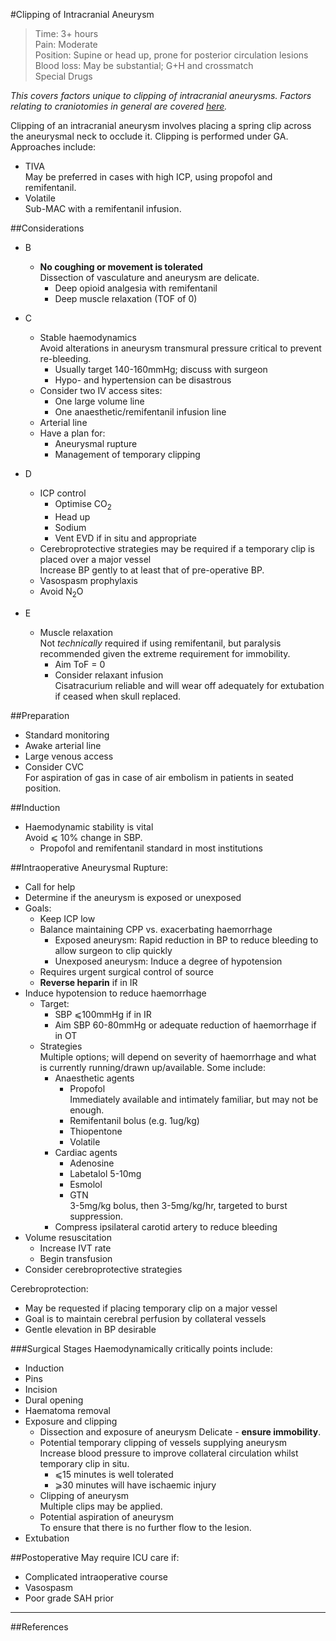 #Clipping of Intracranial Aneurysm
>Time: 3+ hours <br>
>Pain: Moderate <br>
>Position: Supine or head up, prone for posterior circulation lesions <br>
>Blood loss: May be substantial; G+H and crossmatch <br>
>Special Drugs

*This covers factors unique to clipping of intracranial aneurysms. Factors relating to craniotomies in general are covered [here](/anaesthesia/neuro/craniotomy.md).*


Clipping of an intracranial aneurysm involves placing a spring clip across the aneurysmal neck to occlude it. Clipping is performed under GA. Approaches include:
* TIVA  
May be preferred in cases with high ICP, using propofol and remifentanil.
* Volatile  
Sub-MAC with a remifentanil infusion.


##Considerations
* B
	* **No coughing or movement is tolerated**  
	Dissection of vasculature and aneurysm are delicate.
		* Deep opioid analgesia with remifentanil
		* Deep muscle relaxation (TOF of 0)
* C
	* Stable haemodynamics  
	Avoid alterations in aneurysm transmural pressure critical to prevent re-bleeding.
		* Usually target 140-160mmHg; discuss with surgeon
		* Hypo- and hypertension can be disastrous
	* Consider two IV access sites:  
		* One large volume line
		* One anaesthetic/remifentanil infusion line
	* Arterial line
	* Have a plan for:
		* Aneurysmal rupture
		* Management of temporary clipping
* D
	* ICP control
		* Optimise CO<sub>2</sub>
		* Head up
		* Sodium
		* Vent EVD if in situ and appropriate
	* Cerebroprotective strategies may be required if a temporary clip is placed over a major vessel  
	Increase BP gently to at least that of pre-operative BP.
	* Vasospasm prophylaxis
	* Avoid N<sub>2</sub>O

* E
	* Muscle relaxation  
	Not *technically* required if using remifentanil, but paralysis recommended given the extreme requirement for immobility.
		* Aim ToF = 0
		* Consider relaxant infusion  
		Cisatracurium reliable and will wear off adequately for extubation if ceased when skull replaced.

##Preparation
* Standard monitoring
* Awake arterial line
* Large venous access
* Consider CVC  
For aspiration of gas in case of air embolism in patients in seated position.


##Induction
* Haemodynamic stability is vital  
Avoid ⩽ 10% change in SBP.
	* Propofol and remifentanil standard in most institutions


##Intraoperative
Aneurysmal Rupture:
* Call for help
* Determine if the aneurysm is exposed or unexposed
* Goals:
	* Keep ICP low
	* Balance maintaining CPP vs. exacerbating haemorrhage  
		* Exposed aneurysm: Rapid reduction in BP to reduce bleeding to allow surgeon to clip quickly
		* Unexposed aneurysm: Induce a degree of hypotension
	* Requires urgent surgical control of source
	* **Reverse heparin** if in IR
* Induce hypotension to reduce haemorrhage  
	* Target:
		* SBP ⩽100mmHg if in IR
		* Aim SBP 60-80mmHg or adequate reduction of haemorrhage if in OT
	* Strategies  
	Multiple options; will depend on severity of haemorrhage and what is currently running/drawn up/available. Some include:
		* Anaesthetic agents
			* Propofol  
			Immediately available and intimately familiar, but may not be enough.
			* Remifentanil bolus (e.g. 1ug/kg)  
			* Thiopentone  
			* Volatile
		* Cardiac agents
			* Adenosine
			* Labetalol 5-10mg
			* Esmolol
			* GTN  
			3-5mg/kg bolus, then 3-5mg/kg/hr, targeted to burst suppression.
		* Compress ipsilateral carotid artery to reduce bleeding
* Volume resuscitation
	* Increase IVT rate
	* Begin transfusion
* Consider cerebroprotective strategies



Cerebroprotection:
* May be requested if placing temporary clip on a major vessel
* Goal is to maintain cerebral perfusion by collateral vessels
* Gentle elevation in BP desirable


###Surgical Stages
Haemodynamically critically points include:
* Induction
* Pins
* Incision
* Dural opening
* Haematoma removal
* Exposure and clipping
	* Dissection and exposure of aneurysm
	Delicate - **ensure immobility**.
	* Potential temporary clipping of vessels supplying aneurysm  
	Increase blood pressure to improve collateral circulation whilst temporary clip in situ.
		* ⩽15 minutes is well tolerated
		* ⩾30 minutes will have ischaemic injury
	* Clipping of aneurysm  
	Multiple clips may be applied.
	* Potential aspiration of aneurysm  
	To ensure that there is no further flow to the lesion.
* Extubation






##Postoperative
May require ICU care if:
* Complicated intraoperative course
* Vasospasm
* Poor grade SAH prior


---

##References